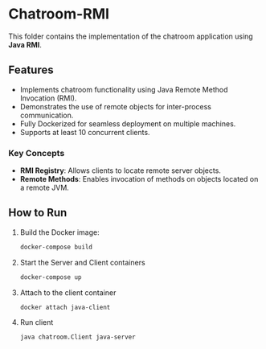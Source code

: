 # Chatroom-RMI

This folder contains the implementation of the chatroom application using **Java RMI**.

## Features
- Implements chatroom functionality using Java Remote Method Invocation (RMI).
- Demonstrates the use of remote objects for inter-process communication.
- Fully Dockerized for seamless deployment on multiple machines.
- Supports at least 10 concurrent clients.

### Key Concepts
- **RMI Registry**: Allows clients to locate remote server objects.
- **Remote Methods**: Enables invocation of methods on objects located on a remote JVM.

## How to Run
1. Build the Docker image:
   ```bash
   docker-compose build
2. Start the Server and Client containers
   ```bash
   docker-compose up
3. Attach to the client container
   ```bash
   docker attach java-client
4. Run client
   ```bash
   java chatroom.Client java-server
